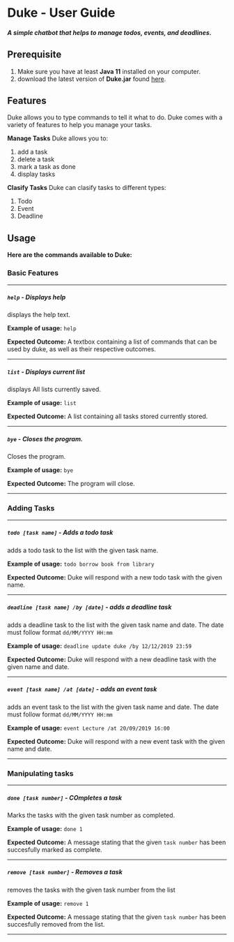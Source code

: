 # Duke - User Guide
##### A simple chatbot that helps to manage todos, events, and deadlines.


## Prerequisite
1. Make sure you have at least **Java  11** installed on your computer.
2. download the latest version of **Duke.jar** found [here](https://github.com/austinsantoso/duke/releases).

## Features
Duke allows you to type commands to tell it what to do.
Duke comes with a variety of features to help you manage your tasks.

**Manage Tasks**
Duke allows you to:
1. add a task
2. delete a task
3. mark a task as done
4. display tasks

**Clasify Tasks**
Duke can clasify tasks to different types:
1. Todo
2. Event
3. Deadline

## Usage
**Here are the commands available to Duke:**

### Basic Features
***
##### `help` - Displays help
displays the help text.

**Example of usage:**
`help`

**Expected Outcome:**
A textbox containing a list of commands that can be used by duke, as well as their respective outcomes.
***
##### `list` - Displays current list
displays All lists currently saved.

**Example of usage:**
`list`

**Expected Outcome:**
A list containing all tasks stored currently stored.
***
##### `bye` - Closes the program.
Closes the program.

**Example of usage:**
`bye`

**Expected Outcome:**
The program will close.
***

### Adding Tasks
***
##### `todo [task name]` - Adds a todo task
adds a todo task to the list with the given task name.

**Example of usage:**
`todo borrow book from library` 

**Expected Outcome:**
Duke will respond with a new todo task with the given name.
***
##### `deadline [task name] /by [date]` - adds a deadline task
adds a deadline task to the list with the given task name and date.
The date must follow format `dd/MM/YYYY HH:mm`

**Example of usage:**
`deadline update duke /by 12/12/2019 23:59` 

**Expected Outcome:**
Duke will respond with a new deadline task with the given name and date.
***
##### `event [task name] /at [date]` - adds an event task
adds an event task to the list with the given task name and date.
The date must follow format `dd/MM/YYYY HH:mm`

**Example of usage:**
`event Lecture /at 20/09/2019 16:00` 

**Expected Outcome:**
Duke will respond with a new event task with the given name and date.
***
### Manipulating tasks
***
##### `done [task number]` - COmpletes a task
Marks the tasks with the given task number as completed.

**Example of usage:**
`done 1` 

**Expected Outcome:**
A message stating that the given `task number` has been succesfully marked as complete.    
***
##### `remove [task number]` - Removes a task
removes the tasks with the given task number from the list

**Example of usage:**
`remove 1` 

**Expected Outcome:**
A message stating that the given `task number` has been succesfully removed from the list.
***
